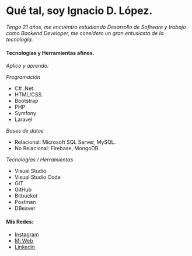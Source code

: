 # Qué tal, soy Ignacio D. López.

_Tengo 21 años, me encuentro estudiando Desarrollo de Software y trabajo como Backend Developer, me considero un gran entusiasta de la tecnología._

#### Tecnologías y Herramientas afines. 

_Aplico y aprendo:_

_Programación_
* C# .Net.
* HTML/CSS.
* Bootstrap
* PHP
* Symfony
* Laravel

_Bases de datos_
* Relacional: Microsoft SQL Server, MySQL.
* No Relacional: Firebase, MongoDB.

_Tecnologías / Herramientas_
* Visual Studio 
* Visual Studio Code
* GIT
* GitHub
* Bitbucket
* Postman
* DBeaver


#### Mis Redes:

* [Instagram](https://www.instagram.com/ignaciodlopez/)
* [Mi Web](https://ignaciodlopez.com/) 
* [Linkedin](https://www.linkedin.com/in/ignaciol%C3%B3pez/)

